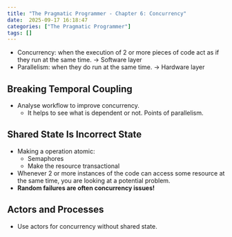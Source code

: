 ```yaml
---
title: "The Pragmatic Programmer - Chapter 6: Concurrency"
date:  2025-09-17 16:18:47
categories: ["The Pragmatic Programmer"]
tags: []
---
```


- Concurrency: when the execution of 2 or more pieces of code act as if they run at the same time. -> Software layer
- Parallelism: when they do run at the same time. -> Hardware layer

## Breaking Temporal Coupling
- Analyse workflow to improve concurrency.
  - It helps to see what is dependent or not. Points of parallelism.

## Shared State Is Incorrect State
- Making a operation atomic:
  - Semaphores
  - Make the resource transactional
- Whenever 2 or more instances of the code can access some resource at the same time, you are looking at a potential problem.
- **Random failures are often concurrency issues!**

## Actors and Processes
- Use actors for concurrency without shared state.
